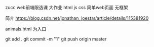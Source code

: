 zucc web前端限选课 大作业
html  js css 简单web页面  无框架

简介
https://blog.csdn.net/jonathan_joestar/article/details/115381920

animals.html 为入口

git add .
git commit -m "1" 
git push origin master